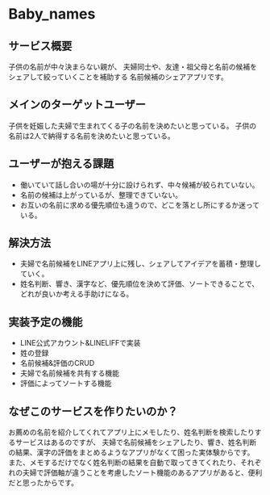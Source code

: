 # Baby_names

## サービス概要

子供の名前が中々決まらない親が、
夫婦同士や、友達・祖父母と名前の候補をシェアして絞っていくことを補助する
名前候補のシェアアプリです。

## メインのターゲットユーザー

子供を妊娠した夫婦で生まれてくる子の名前を決めたいと思っている。
子供の名前は2人で納得する名前を決めたいと思っている。

## ユーザーが抱える課題

* 働いていて話し合いの場が十分に設けられず、中々候補が絞られていない。
* 名前の候補は上がっているが、整理できていない。
* お互いの名前に求める優先順位も違うので、どこを落とし所にするか迷っている。

## 解決方法

* 夫婦で名前候補をLINEアプリ上に残し、シェアしてアイデアを蓄積・整理していく。
* 姓名判断、響き、漢字など、優先順位を決めて評価、ソートできることで、どれが良いか考える手助けになる。


## 実装予定の機能

* LINE公式アカウント&LINELIFFで実装
* 姓の登録
* 名前候補&評価のCRUD
* 夫婦で名前候補を共有する機能
* 評価によってソートする機能

## なぜこのサービスを作りたいのか？

お薦めの名前を紹介してくれてアプリ上にメモしたり、姓名判断を検索したりするサービスはあるのですが、
夫婦で名前候補をシェアしたり、響き、姓名判断の結果、漢字の評価をまとめるようなアプリがなくて困った実体験からです。
また、メモするだけでなく姓名判断の結果を自動で取ってきてくれたり、それぞれの夫婦で評価軸が違うことを考慮したソート機能のあるアプリがあると、便利だと思ったからです。

